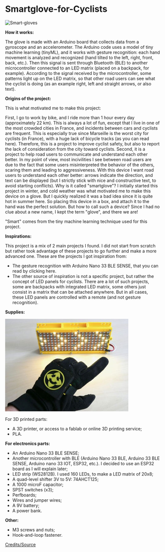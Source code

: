 # Smartglove-for-Cyclists

![Smart-gloves](/images/smartgloves)

__How it works:__

The glove is made with an Arduino board that collects data from a gyroscope and an accelerometer. The Arduino code uses a model of tiny machine learning (tinyML), and it works with gesture recognition: each hand movement is analyzed and recognized (hand tilted to the left, right, front, back, etc.). Then this signal is sent through Bluetooth (BLE) to another microcontroller connected to an LED matrix (placed on a backpack, for example). According to the signal received by the microcontroller, some patterns light up on the LED matrix, so that other road users can see what the cyclist is doing (as an example right, left and straight arrows, or also text).

__Origins of the project:__

This is what motivated me to make this project:

First, I go to work by bike, and I ride more than 1 hour every day (approximately 22 km). This is always a lot of fun, except that I live in one of the most crowded cities in France, and incidents between cars and cyclists are frequent. This is especially true since Marseille is the worst city for cyclists (in France), with a huge lack of bicycle tracks (as you can read here). Therefore, this is a project to improve cyclist safety, but also to report the lack of consideration from the city toward cyclists.
Second, it is a project to help road users to communicate and understand each other better. In my point of view, most incivilities I see between road users are due to the fact that some users misinterpreted the behavior of the others, scaring them and leading to aggressiveness. With this device I want road users to understand each other better: arrows indicate the direction, and text can be displayed (but I strictly stick with nice and constructive text, to avoid starting conflicts).
Why is it called "smartglove"?
I initially started this project in winter, and cold weather was what motivated me to make this device on a glove. But I quickly realized it was a bad idea since it is quite hot in summer here. So placing this device in a box, and attach it to the hand was the perfect solution. But how to call such a device? Since I had no clue about a new name, I kept the term "glove", and there we are!

"Smart" comes from the tiny machine learning technique used for this project.

__Inspirations:__

This project is a mix of 2 main projects I found. I did not start from scratch but rather took advantage of these projects to go further and make a more advanced one. These are the projects I got inspiration from:

- The gesture recognition with Arduino Nano 33 BLE SENSE, that you can read by clicking here.
- The other source of inspiration is not a specific project, but rather the concept of LED panels for cyclists. There are a lot of such projects, some are backpacks with integrated LED matrix, some others just consist in a matrix that can be attached anywhere. But in all cases, these LED panels are controlled with a remote (and not gesture recognition).

__Supplies:__

![Supplies](/images/smartglovesupplies.jpg)

For 3D printed parts:

- A 3D printer, or access to a fablab or online 3D printing service;
- PLA.

__For electronics parts:__

- An Arduino Nano 33 BLE SENSE;
- Another microcontroller with BLE (Arduino Nano 33 BLE, Arduino 33 BLE SENSE, Arduino nano 33 IOT, ESP32, etc.). I decided to use an ESP32 board as I will explain later;
- LED strip (WS2812B). I used 160 LEDs, to make a LED matrix of 20x8;
- A quad-level shifter 3V to 5V: 74AHCT125;
- A 1000 microF capacitor;
- SPST switches (x3);
- Perfboards;
- Wires and jumper wires;
- A 9V battery;
- A power bank.

__Other:__

- M3 screws and nuts;
- Hook-and-loop fastener.

[Credits/Source](https://www.instructables.com/id/Smartglove-for-Cyclists/?utm_source=newsletter&utm_medium=email)
